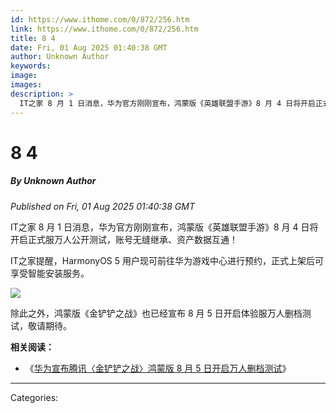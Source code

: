 ```yaml
---
id: https://www.ithome.com/0/872/256.htm
link: https://www.ithome.com/0/872/256.htm
title: 8 4
date: Fri, 01 Aug 2025 01:40:38 GMT
author: Unknown Author
keywords: 
image: 
images: 
description: >
  IT之家 8 月 1 日消息，华为官方刚刚宣布，鸿蒙版《英雄联盟手游》8 月 4 日将开启正式服万人公开测试，账号无缝继承、资产数据互通！IT之家提醒，HarmonyOS 5 用户现可前往华为游戏中心进行预约，正式上架后可享受智能安装服务。除此之外，鸿蒙版《金铲铲之战》也已经宣布 8 月 5 日开启体验服万人删档测试，敬请期待。相关阅读：《华为宣布腾讯〈金铲铲之战〉鸿蒙版 8 月 5 日开启万人删档测试》
---
```

# 8 4
##### By Unknown Author
_Published on Fri, 01 Aug 2025 01:40:38 GMT_

IT之家 8 月 1 日消息，华为官方刚刚宣布，鸿蒙版《英雄联盟手游》8 月 4 日将开启正式服万人公开测试，账号无缝继承、资产数据互通！

IT之家提醒，HarmonyOS 5 用户现可前往华为游戏中心进行预约，正式上架后可享受智能安装服务。

![](https://img.ithome.com/newsuploadfiles/2025/8/9094c0e4-333f-4735-986c-71daf87b30f9.jpg?x-bce-process=image/format,f_auto)

除此之外，鸿蒙版《金铲铲之战》也已经宣布 8 月 5 日开启体验服万人删档测试，敬请期待。

**相关阅读：**

-   《[华为宣布腾讯〈金铲铲之战〉鸿蒙版 8 月 5 日开启万人删档测试](https://www.ithome.com/0/872/244.htm)》

---
Categories: 